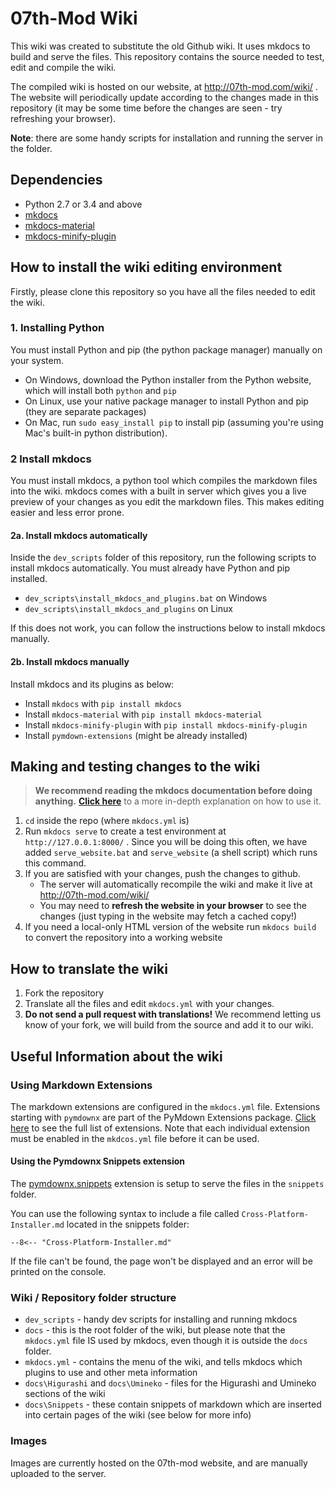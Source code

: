 # 07th-Mod Wiki

This wiki was created to substitute the old Github wiki. It uses mkdocs to build and serve the files.
This repository contains the source needed to test, edit and compile the wiki.

The compiled wiki is hosted on our website, at http://07th-mod.com/wiki/ . The website will periodically
update according to the changes made in this repository (it may be some time before the changes are seen - try refreshing your browser).

**Note**: there are some handy scripts for installation and running the server in the  folder.

## Dependencies
* Python 2.7 or 3.4 and above
* [mkdocs](https://www.mkdocs.org/)
* [mkdocs-material](https://github.com/squidfunk/mkdocs-material)
* [mkdocs-minify-plugin](https://github.com/byrnereese/mkdocs-minify-plugin)

## How to install the wiki editing environment

Firstly, please clone this repository so you have all the files needed to edit the wiki.

### 1. Installing Python

You must install Python and pip (the python package manager) manually on your system.

* On Windows, download the Python installer from the Python website, which will install both `python` and `pip`
* On Linux, use your native package manager to install Python and pip (they are separate packages)
* On Mac, run `sudo easy_install pip` to install pip (assuming you're using Mac's built-in python distribution).

### 2 Install mkdocs

You must install mkdocs, a python tool which compiles the markdown files into the wiki. mkdocs comes with a built in server which gives you a live preview of your changes as you edit the markdown files. This makes editing easier and less error prone.

#### 2a. Install mkdocs automatically

Inside the `dev_scripts` folder of this repository, run the following scripts to install mkdocs automatically. You must already have Python and pip installed.

* `dev_scripts\install_mkdocs_and_plugins.bat` on Windows
* `dev_scripts\install_mkdocs_and_plugins` on Linux

If this does not work, you can follow the instructions below to install mkdocs manually.

#### 2b. Install mkdocs manually

Install mkdocs and its plugins as below:

* Install `mkdocs` with `pip install mkdocs`
* Install `mkdocs-material` with `pip install mkdocs-material`
* Install `mkdocs-minify-plugin` with `pip install mkdocs-minify-plugin`
* Install `pymdown-extensions` (might be already installed)

## Making and testing changes to the wiki

> **We recommend reading the mkdocs documentation before doing anything.** [**Click 
here**](https://www.mkdocs.org/) to a more 
in-depth 
explanation on how to use it.

1. ``cd`` inside the repo (where `mkdocs.yml` is)
2. Run ``mkdocs serve`` to create a test environment at ``http://127.0.0.1:8000/`` . Since you will be doing this often, we have added `serve_website.bat` and `serve_website` (a shell script) which runs this command.
3. If you are satisfied with your changes, push the changes to github.
    - The server will automatically recompile the wiki and make it live at http://07th-mod.com/wiki/
    - You may need to **refresh the website in your browser** to see the changes (just typing in the website may fetch a cached copy!)
4. If you need a local-only HTML version of the website run ``mkdocs build`` to convert the repository into a working website

## How to translate the wiki

1. Fork the repository
2. Translate all the files and edit ``mkdocs.yml`` with your changes.
3. **Do not send a pull request with translations!** We recommend letting us know of your fork, we will 
build from the source and add it to our wiki.

## Useful Information about the wiki

### Using Markdown Extensions

The markdown extensions are configured in the `mkdocs.yml` file.
Extensions starting with `pymdownx` are part of the PyMdown Extensions
package. [Click here](https://facelessuser.github.io/pymdown-extensions/extensions/arithmatex/)
to see the full list of extensions. Note that each individual extension must
be enabled in the `mkdcos.yml` file before it can be used.

#### Using the Pymdownx Snippets extension

The [pymdownx.snippets](https://facelessuser.github.io/pymdown-extensions/extensions/snippets/) extension is setup to serve the files in the `snippets` folder.

You can use the following syntax to include a file called `Cross-Platform-Installer.md`
located in the snippets folder:

`--8<-- "Cross-Platform-Installer.md"`

If the file can't be found, the page won't be displayed and an error will be printed on the console.

### Wiki / Repository folder structure

* `dev_scripts` - handy dev scripts for installing and running mkdocs
* `docs` - this is the root folder of the wiki, but please note that the `mkdocs.yml` file IS used by mkdocs, even though it is outside the `docs` folder.
* `mkdocs.yml` - contains the menu of the wiki, and tells mkdocs which plugins to use and other meta information
* `docs\Higurashi` and `docs\Umineko` - files for the Higurashi and Umineko sections of the wiki
* `docs\Snippets` - these contain snippets of markdown which are inserted into certain pages of the wiki (see below for more info)

### Images

Images are currently hosted on the 07th-mod website, and are manually uploaded to the server.
